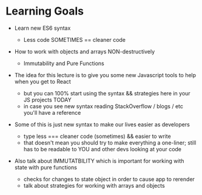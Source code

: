 # Learning Goals
- Learn new ES6 syntax
  - Less code SOMETIMES == cleaner code
- How to work with objects and arrays NON-destructively
  - Immutability and Pure Functions


- The idea for this lecture is to give you some new Javascript tools to help when you get to React
  - but you can 100% start using the syntax && strategies here in your JS projects TODAY
  - in case you see new syntax reading StackOverflow / blogs / etc you'll have a reference

- Some of this is just new syntax to make our lives easier as developers
  - type less === cleaner code (sometimes) && easier to write
  - that doesn't mean you should try to make everything a one-liner; still has to be readable to YOU and other devs looking at your code

- Also talk about IMMUTATBILITY which is important for working with state with pure functions
  - checks for changes to state object in order to cause app to rerender
  - talk about strategies for working with arrays and objects
